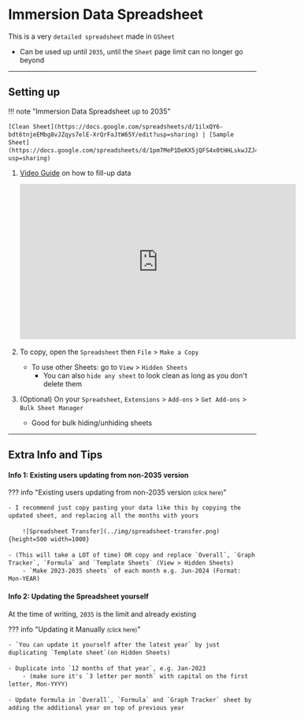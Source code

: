 # Immersion Data Spreadsheet

This is a very `detailed spreadsheet` made in `GSheet`

- Can be used up until `2035`, until the `Sheet` page limit can no longer go beyond

---

## Setting up

!!! note "Immersion Data Spreadsheet up to 2035"

    [Clean Sheet](https://docs.google.com/spreadsheets/d/1ilxQY6-bdt6tnjeEMbg8vJZqys7elE-XrQrFaJtW65Y/edit?usp=sharing) | [Sample Sheet](https://docs.google.com/spreadsheets/d/1pm7MeP1DeKX5jQFS4x0tHHLskwJZJ4qWotB9QnEP_ew/edit?usp=sharing)


1. [Video Guide](https://youtu.be/NxhakpZwlZI) on how to fill-up data

    <iframe width="560" height="315" src="https://www.youtube.com/embed/NxhakpZwlZI" title="Mining Demo" frameborder="0" allow="accelerometer; autoplay; clipboard-write; encrypted-media; gyroscope; picture-in-picture; web-share" allowfullscreen></iframe>

2. To copy, open the `Spreadsheet` then `File` > `Make a Copy`
    - To use other Sheets: go to `View` > `Hidden Sheets`
        - You can also `hide any sheet` to look clean as long as you don't delete them

3. (Optional) On your `Spreadsheet`, `Extensions` > `Add-ons` > `Get Add-ons` > `Bulk Sheet Manager`
    - Good for bulk hiding/unhiding sheets

---

## Extra Info and Tips

#### Info 1: Existing users updating from non-2035 version

??? info "Existing users updating from non-2035 version <small>(click here)</small>"

    - I recommend just copy pasting your data like this by copying the updated sheet, and replacing all the months with yours

        ![Spreadsheet Transfer](../img/spreadsheet-transfer.png){height=500 width=1000}

    - (This will take a LOT of time) OR copy and replace `Overall`, `Graph Tracker`, `Formula` and `Template Sheets` (View > Hidden Sheets)
        - `Make 2023-2035 sheets` of each month e.g. Jun-2024 (Format: Mon-YEAR)

#### Info 2: Updating the Spreadsheet yourself

At the time of writing, `2035` is the limit and already existing

??? info "Updating it Manually <small>(click here)</small>"

    - `You can update it yourself after the latest year` by just duplicating `Template sheet`(on Hidden Sheets)
    
    - Duplicate into `12 months of that year`, e.g. Jan-2023
        - (make sure it's `3 letter per month` with capital on the first letter, Mon-YYYY)
    
    - Update formula in `Overall`, `Formula` and `Graph Tracker` sheet by adding the additional year on top of previous year
